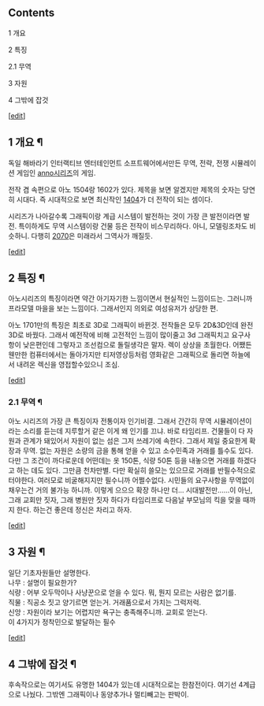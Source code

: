 ## Contents

    

1 개요

2 특징

    

2.1 무역

3 자원

4 그밖에 잡것

[[edit](http://rigvedawiki.net/r1/wiki.php/Anno%201701?action=edit&section=1)]

## 1 개요 ¶

독일 해바라기 인터랙티브 엔터테인먼트 소프트웨어에서만든 무역, 전략, 전쟁 시뮬레이션 게임인 [anno시리즈](anno%20%EC%8B%9C%EB%A6%AC%EC%A6%88.md)의 게임.

  

전작 겸 속편으로 아노 1504랑 1602가 있다. 제목을 보면 알겠지만 제목의 숫자는 당연히 시대다. 즉 시대적으로 보면 최신작인
[1404](Anno%201404.md)가 더 전작이 되는 셈이다.

  

시리즈가 나아갈수록 그래픽이랑 계급 시스템이 발전하는 것이 가장 큰 발전이라면 발전. 특이하게도 무역 시스템이랑 건물 등은 전작이
비스무리하다. 아니, 모델링조차도 비슷하니. 다행히 [2070](Anno%202070.md)은 미래라서 그역사가 깨질듯.

[[edit](http://rigvedawiki.net/r1/wiki.php/Anno%201701?action=edit&section=2)]

## 2 특징 ¶

아노시리즈의 특징이라면 약간 아기자기한 느낌이면서 현실적인 느낌이드는. 그러니까 프라모델 마을을 보는 느낌이다. 그래서인지 의외로 여성유저가
상당한 편.

  

아노 1701만의 특징은 최초로 3D로 그래픽이 바뀐것. 전작들은 모두 2D&3D인데 완전3D로 바꿨다. 그래서 예전작에 비해 고전적인
느낌이 많이줄고 3d 그래픽치고 요구사항이 낮은편인데 그렇자고 조선컴으로 돌릴생각은 말자. 렉이 상상을 초월한다. 어쨌든 웬만한 컴퓨터에서는
돌아가지만 티저영상등처럼 영화같은 그래픽으로 돌리면 하늘에서 내려온 렉신을 영접할수있으니 조심.  

[[edit](http://rigvedawiki.net/r1/wiki.php/Anno%201701?action=edit&section=3)]

### 2.1 무역 ¶

아노 시리즈의 가장 큰 특징이자 전통이자 인기비결. 그래서 간간히 무역 시뮬레이션이라는 소리를 듣는데 지루할거 같은 이게 왜 인기를 끄냐.
바로 타임리프. 건물들이 다 자원과 관계가 돼있어서 자원이 없는 섬은 그저 쓰레기에 속한다. 그래서 제일 중요한게 확장과 무역. 없는 자원은
소량의 금을 통해 얻을 수 있고 소수민족과 거래를 틀수도 있다. 다만 그 조건이 까다로운데 어떤데는 옷 150톤, 식량 50톤 등을 내놓으면
거래를 하겠다고 하는 데도 있다. 그만큼 천차만별. 다만 확실히 쓸모는 있으므로 거래를 반필수적으로 터야한다. 여러모로 비굴해지지만 필수니까
어쩔수없다. 시민들의 요구사항을 무역없이 채우는건 거의 불가능 하니까. 이렇게 으으으 확장 하나만 더... 시대발전만......이 아닌,
그래 교회만 짓자, 그래 병원만 짓자 하다가 타임리프로 다음날 부모님의 킥을 맞을 때까지 한다. 하는건 좋은데 정신은 차리고 하자.

[[edit](http://rigvedawiki.net/r1/wiki.php/Anno%201701?action=edit&section=4)]

## 3 자원 ¶

일단 기초자원들만 설명한다.  
나무 : 설명이 필요한가?  
식량 : 어부 오두막이나 사냥꾼으로 얻을 수 있다. 뭐, 뭔지 모르는 사람은 없기를.  
직물 : 직공소 짓고 양기르면 얻는거. 거래품으로서 가치는 그럭저럭.  
신앙 : 자원이라 보기는 어렵지만 욕구는 충족해주니까. 교회로 얻는다.  
이 4가지가 정착민으로 발달하는 필수

[[edit](http://rigvedawiki.net/r1/wiki.php/Anno%201701?action=edit&section=5)]

## 4 그밖에 잡것 ¶

후속작으로는 여기서도 유명한 1404가 있는데 시대적으로는 한참전이다. 여기선 4계급으로 나눴다. 그밖엔 그래픽이나 동양추가나 멀티빼고는
판박이.

